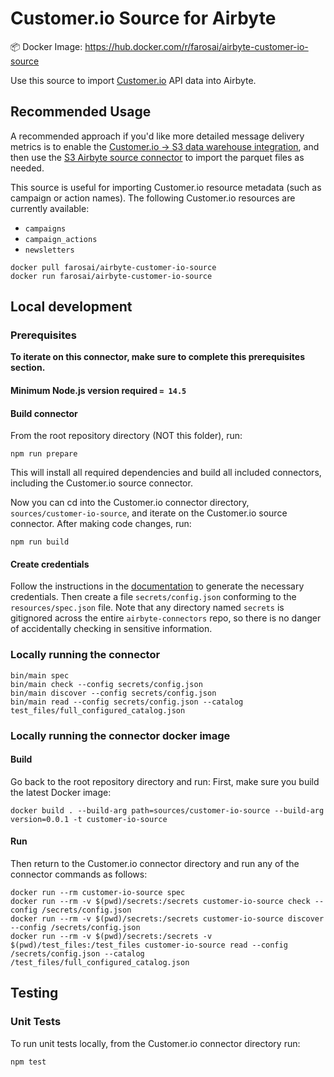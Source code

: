 # Customer.io Source for Airbyte

📦 Docker Image: https://hub.docker.com/r/farosai/airbyte-customer-io-source

Use this source to import [Customer.io](https://customer.io) API data into Airbyte.

## Recommended Usage

A recommended approach if you'd like more detailed message delivery metrics is to enable the [Customer.io -> S3 data warehouse integration](https://customer.io/docs/data-warehouse-sync/#s3-bucket), and then use the [S3 Airbyte source connector](https://docs.airbyte.io/integrations/sources/s3) to import the parquet files as needed.

This source is useful for importing Customer.io resource metadata (such as campaign or action names). The following Customer.io resources are currently available:

- `campaigns`
- `campaign_actions`
- `newsletters`

```shell
docker pull farosai/airbyte-customer-io-source
docker run farosai/airbyte-customer-io-source
```

## Local development

### Prerequisites

**To iterate on this connector, make sure to complete this prerequisites
section.**

#### Minimum Node.js version required `= 14.5`

#### Build connector

From the root repository directory (NOT this folder), run:

```
npm run prepare
```

This will install all required dependencies and build all included connectors,
including the Customer.io source connector.

Now you can cd into the Customer.io connector directory, `sources/customer-io-source`,
and iterate on the Customer.io source connector. After making code changes, run:

```
npm run build
```

#### Create credentials

Follow the instructions in the
[documentation](https://docs.airbyte.io/integrations/sources/customer-io) to
generate the necessary credentials. Then create a file `secrets/config.json`
conforming to the `resources/spec.json` file. Note that any directory named
`secrets` is gitignored across the entire `airbyte-connectors` repo, so there is
no danger of accidentally checking in sensitive information.

### Locally running the connector

```
bin/main spec
bin/main check --config secrets/config.json
bin/main discover --config secrets/config.json
bin/main read --config secrets/config.json --catalog test_files/full_configured_catalog.json
```

### Locally running the connector docker image

#### Build

Go back to the root repository directory and run:
First, make sure you build the latest Docker image:

```
docker build . --build-arg path=sources/customer-io-source --build-arg version=0.0.1 -t customer-io-source
```

#### Run

Then return to the Customer.io connector directory and run any of the connector
commands as follows:

```
docker run --rm customer-io-source spec
docker run --rm -v $(pwd)/secrets:/secrets customer-io-source check --config /secrets/config.json
docker run --rm -v $(pwd)/secrets:/secrets customer-io-source discover --config /secrets/config.json
docker run --rm -v $(pwd)/secrets:/secrets -v $(pwd)/test_files:/test_files customer-io-source read --config /secrets/config.json --catalog /test_files/full_configured_catalog.json
```

## Testing

### Unit Tests

To run unit tests locally, from the Customer.io connector directory run:

```
npm test
```
